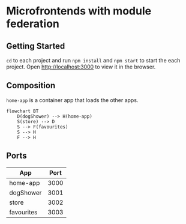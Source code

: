 # Microfrontends with module federation

## Getting Started
`cd` to each project and run `npm install` and `npm start` to start the each project.
Open [http://localhost:3000](http://localhost:3000) to view it in the browser.


## Composition

`home-app` is a container app that loads the other apps.

```mermaid
flowchart BT
    D(dogShower) --> H(home-app)
    S(store) --> D
    S --> F(favourites)
    S --> H
    F --> H
```

## Ports
| App        | Port    |
| --------   | ------- |
| home-app   | 3000    |
| dogShower  | 3001    |
| store      | 3002    |
| favourites | 3003    |
